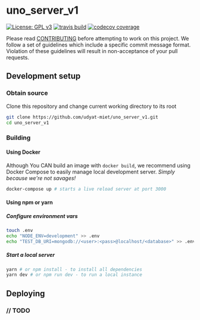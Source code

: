 # uno_server_v1

[![License: GPL v3](https://img.shields.io/badge/License-GPL%20v3-blue.svg?style=flat-square)](https://www.gnu.org/licenses/gpl-3.0) [![travis build](https://img.shields.io/travis/udyat-miet/uno_server_v1.svg?style=flat-square)](https://travis-ci.org/udyat-miet/uno_server_v1) [![codecov coverage](https://img.shields.io/codecov/c/github/udyat-miet/uno_server_v1.svg?style=flat-square)](https://codecov.io/gh/udyat-miet/uno_server_v1)

Please read [CONTRIBUTING](https://github.com/udyat-miet/uno_server_v1/blob/master/CONTRIBUTING.md) before attempting to work on this project. We follow a set of guidelines which include a specific commit message format. Violation of these guidelines will result in non-acceptance of your pull requests.

## Development setup

### Obtain source

Clone this repository and change current working directory to its root

```bash
git clone https://github.com/udyat-miet/uno_server_v1.git
cd uno_server_v1
```

### Building

#### Using Docker

Although You CAN build an image with `docker build`, we recommend using Docker Compose to easily manage local development server. _Simply because we're not savages!_

```bash
docker-compose up # starts a live reload server at port 3000
```

#### Using npm or yarn

##### Configure environment vars

```bash
touch .env
echo "NODE_ENV=development" >> .env
echo "TEST_DB_URI=mongodb://<user>:<pass>@localhost/<database>" >> .env
```

##### Start a local server

```bash
yarn # or npm install - to install all dependencies
yarn dev # or npm run dev - to run a local instance
```

## Deploying

### // TODO
